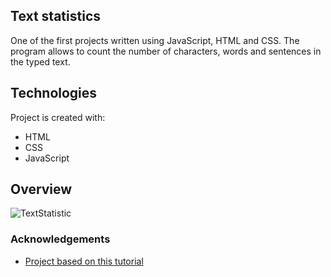 ## Text statistics

One of the first projects written using JavaScript, HTML and CSS. The program allows to count the number of characters, words and sentences in the typed text.

## Technologies

Project is created with:

* HTML
* CSS
* JavaScript

## Overview

![TextStatistic](https://user-images.githubusercontent.com/49073623/228639360-86e082c3-c52a-41e3-9f91-bcadc2771e8c.gif)


### Acknowledgements

* [Project based on this tutorial](https://www.udemy.com/course/web-developer-bootcamp-tworzenie-stron-www-od-zera-do-mastera/)
